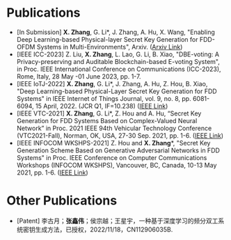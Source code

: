 
# Publications
- [In Submission] **X. Zhang**, G. Li*, J. Zhang, A. Hu, X. Wang, "Enabling Deep Learning-based Physical-layer Secret Key Generation for FDD-OFDM Systems in Multi-Environments", Arxiv. ([Arxiv Link](https://arxiv.org/abs/2211.03065))
- [IEEE ICC-2023] Z. Liu, **X. Zhang**, L. Lao, G. Li, B. Xiao, "DBE-voting: A Privacy-preserving and Auditable Blockchain-based E-voting System", in Proc. IEEE International Conference on Communications (ICC-2023), Rome, Italy, 28 May -01 June 2023, pp. 1-7.
- [IEEE IoTJ-2022] **X. Zhang**, G. Li*, J. Zhang, A. Hu, Z. Hou, B. Xiao, "Deep Learning-based Physical-Layer Secret Key Generation for FDD Systems" in IEEE Internet of Things Journal, vol. 9, no. 8, pp. 6081-6094, 15 April, 2022. (JCR Q1, IF=10.238) ([IEEE Link](https://ieeexplore.ieee.org/document/9526766))
- [IEEE VTC-2021] **X. Zhang**, G. Li*, Z. Hou and A. Hu, “Secret Key Generation for FDD Systems Based on Complex-Valued Neural Network” in Proc. 2021 IEEE 94th Vehicular Technology Conference (VTC2021-Fall), Norman, OK, USA, 27-30 Sep. 2021, pp. 1-6. ([IEEE Link](https://ieeexplore.ieee.org/document/9625252))
- [IEEE INFOCOM WKSHPS-2021] Z. Hou and **X. Zhang***, "Secret Key Generation Scheme Based on Generative Adversarial Networks in FDD Systems" in Proc. IEEE Conference on Computer Communications Workshops (INFOCOM WKSHPS), Vancouver, BC, Canada, 10-13 May 2021, pp. 1-6. ([IEEE Link](https://ieeexplore.ieee.org/document/9484457))

# Other Publications
- [Patent] 李古月；**张鑫伟**；侯宗越；王星宇，一种基于深度学习的频分双工系统密钥生成方法，已授权，2022/11/18，CN112906035B.
